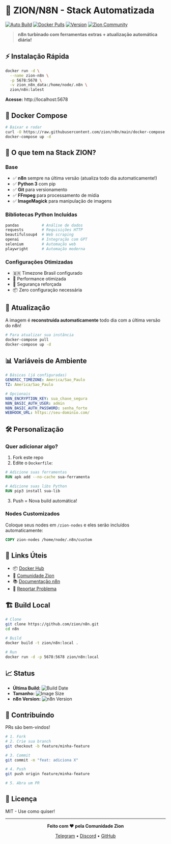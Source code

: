 # 🚀 ZION/N8N - Stack Automatizada

[![Auto Build](https://github.com/zion/n8n/actions/workflows/build.yml/badge.svg)](https://github.com/zion/n8n/actions)
[![Docker Pulls](https://img.shields.io/docker/pulls/zion/n8n)](https://hub.docker.com/r/zion/n8n)
[![Version](https://img.shields.io/docker/v/zion/n8n/latest?label=version)](https://hub.docker.com/r/zion/n8n/tags)
[![Zion Community](https://img.shields.io/badge/community-zion-purple)](https://t.me/zioncommunity)

> **n8n turbinado com ferramentas extras + atualização automática diária!**

## ⚡ Instalação Rápida

```bash
docker run -d \
  --name zion-n8n \
  -p 5678:5678 \
  -v zion_n8n_data:/home/node/.n8n \
  zion/n8n:latest
```

**Acesse:** http://localhost:5678

## 🐳 Docker Compose

```bash
# Baixar e rodar
curl -O https://raw.githubusercontent.com/zion/n8n/main/docker-compose.yml
docker-compose up -d
```

## 🎯 O que tem na Stack ZION?

### Base
- ✅ **n8n** sempre na última versão (atualiza todo dia automaticamente!)
- ✅ **Python 3** com pip
- ✅ **Git** para versionamento
- ✅ **FFmpeg** para processamento de mídia
- ✅ **ImageMagick** para manipulação de imagens

### Bibliotecas Python Incluídas
```python
pandas          # Análise de dados
requests        # Requisições HTTP
beautifulsoup4  # Web scraping
openai          # Integração com GPT
selenium        # Automação web
playwright      # Automação moderna
```

### Configurações Otimizadas
- 🇧🇷 Timezone Brasil configurado
- 🔧 Performance otimizada
- 🔐 Segurança reforçada
- 📦 Zero configuração necessária

## 🔄 Atualização

A imagem é **reconstruída automaticamente** todo dia com a última versão do n8n!

```bash
# Para atualizar sua instância
docker-compose pull
docker-compose up -d
```

## 📊 Variáveis de Ambiente

```yaml
# Básicas (já configuradas)
GENERIC_TIMEZONE: America/Sao_Paulo
TZ: America/Sao_Paulo

# Opcionais
N8N_ENCRYPTION_KEY: sua_chave_segura
N8N_BASIC_AUTH_USER: admin
N8N_BASIC_AUTH_PASSWORD: senha_forte
WEBHOOK_URL: https://seu-dominio.com/
```

## 🛠️ Personalização

### Quer adicionar algo?

1. Fork este repo
2. Edite o `Dockerfile`:

```dockerfile
# Adicione suas ferramentas
RUN apk add --no-cache sua-ferramenta

# Adicione suas libs Python
RUN pip3 install sua-lib
```

3. Push = Nova build automática!

### Nodes Customizados

Coloque seus nodes em `/zion-nodes` e eles serão incluídos automaticamente:

```dockerfile
COPY zion-nodes /home/node/.n8n/custom
```

## 🔗 Links Úteis

- 📦 [Docker Hub](https://hub.docker.com/r/zion/n8n)
- 💬 [Comunidade Zion](https://t.me/zioncommunity)
- 📚 [Documentação n8n](https://docs.n8n.io)
- 🐛 [Reportar Problema](https://github.com/zion/n8n/issues)

## 🏗️ Build Local

```bash
# Clone
git clone https://github.com/zion/n8n.git
cd n8n

# Build
docker build -t zion/n8n:local .

# Run
docker run -d -p 5678:5678 zion/n8n:local
```

## 📈 Status

- **Última Build:** ![Build Date](https://img.shields.io/docker/automated/zion/n8n)
- **Tamanho:** ![Image Size](https://img.shields.io/docker/image-size/zion/n8n/latest)
- **n8n Version:** ![n8n Version](https://img.shields.io/badge/dynamic/json?url=https://api.github.com/repos/n8n-io/n8n/releases/latest&label=n8n&query=$.tag_name)

## 🤝 Contribuindo

PRs são bem-vindos! 

```bash
# 1. Fork
# 2. Crie sua branch
git checkout -b feature/minha-feature

# 3. Commit
git commit -m "feat: adiciona X"

# 4. Push
git push origin feature/minha-feature

# 5. Abra um PR
```

## 📝 Licença

MIT - Use como quiser!

---

<div align="center">
  
**Feito com ❤️ pela Comunidade Zion**

[Telegram](https://t.me/zioncommunity) • [Discord](https://discord.gg/zion) • [GitHub](https://github.com/zion)

</div>
